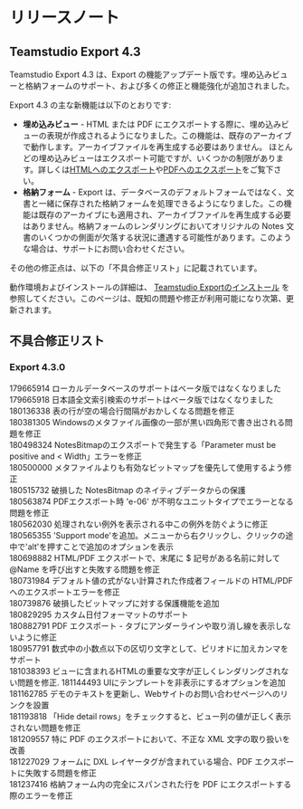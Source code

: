 # リリースノート
## Teamstudio Export 4.3
Teamstudio Export 4.3 は、Export の機能アップデート版です。埋め込みビューと格納フォームのサポート、および多くの修正と機能強化が追加されました。

Export 4.3 の主な新機能は以下のとおりです:

* **埋め込みビュー** - HTML または PDF にエクスポートする際に、埋め込みビューの表現が作成されるようになりました。この機能は、既存のアーカイブで動作します。アーカイブファイルを再生成する必要はありません。
  ほとんどの埋め込みビューはエクスポート可能ですが、いくつかの制限があります。詳しくは[HTMLへのエクスポート](html.md#embedded-views)や[PDFへのエクスポート](pdf.md#embedded-views)をご覧下さい。
* **格納フォーム** - Export は、データベースのデフォルトフォームではなく、文書と一緒に保存された格納フォームを処理できるようになりました。この機能は既存のアーカイブにも適用され、アーカイブファイルを再生成する必要はありません。格納フォームのレンダリングにおいてオリジナルの Notes 文書のいくつかの側面が欠落する状況に遭遇する可能性があります。このような場合は、サポートにお問い合わせください。

その他の修正点は、以下の「不具合修正リスト」に記載されています。

動作環境およびインストールの詳細は、 [Teamstudio Exportのインストール](installing.md) を参照してください。このページは、既知の問題や修正が利用可能になり次第、更新されます。

## 不具合修正リスト
### Export 4.3.0
179665914	ローカルデータベースのサポートはベータ版ではなくなりました  
179665918	日本語全文索引検索のサポートはベータ版ではなくなりました  
180136338	表の行が空の場合行間隔がおかしくなる問題を修正  
180381305	Windowsのメタファイル画像の一部が黒い四角形で書き出される問題を修正  
180498324	NotesBitmapのエクスポートで発生する「Parameter must be positive and < Width」エラーを修正  
180500000	メタファイルよりも有効なビットマップを優先して使用するよう修正  
180515732	破損した NotesBitmap のネイティブデータからの保護  
180563874	PDFエクスポート時 'e-06' が不明なユニットタイプでエラーとなる問題を修正  
180562030	処理されない例外を表示される中この例外を防ぐように修正  
180565355	'Support mode'を追加。メニューから右クリックし、クリックの途中で'alt'を押すことで追加のオプションを表示  
180698882	HTML/PDF エクスポートで、末尾に $ 記号がある名前に対して @Name を呼び出すと失敗する問題を修正  
180731984	デフォルト値の式がない計算された作成者フィールドの HTML/PDF へのエクスポートエラーを修正  
180739876	破損したビットマップに対する保護機能を追加  
180829295	カスタム日付フォーマットのサポート  
180882791	PDF エクスポート - タブにアンダーラインや取り消し線を表示しないように修正  
180957791	数式中の小数点以下の区切り文字として、ピリオドに加えカンマをサポート  
181038393	ビューに含まれるHTMLの重要な文字が正しくレンダリングされない問題を修正. 
181144493	UIにテンプレートを非表示にするオプションを追加  
181162785	デモのテキストを更新し、Webサイトのお問い合わせページへのリンクを設置  
181193818	「Hide detail rows」をチェックすると、ビュー列の値が正しく表示されない問題を修正  
181209557	特に PDF のエクスポートにおいて、不正な XML 文字の取り扱いを改善  
181227029	フォームに DXL レイヤータグが含まれている場合、PDF エクスポートに失敗する問題を修正  
181237416	格納フォーム内の完全にスパンされた行を PDF にエクスポートする際のエラーを修正